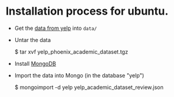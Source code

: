 Installation process for ubuntu.
================================

* Get the [data from yelp](http://www.yelp.com/dataset_challenge/) into `data/`


* Untar the data

    $ tar xvf yelp_phoenix_academic_dataset.tgz


* Install [MongoDB](http://docs.mongodb.org/manual/tutorial/install-mongodb-on-ubuntu/)


* Import the data into Mongo (in the database "yelp")

    $ mongoimport -d yelp yelp_academic_dataset_review.json
